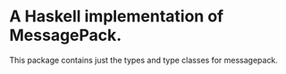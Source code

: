 # A Haskell implementation of MessagePack.

This package contains just the types and type classes for messagepack.
